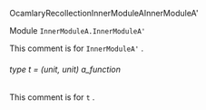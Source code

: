 OcamlaryRecollectionInnerModuleAInnerModuleA'

Module  `` InnerModuleA.InnerModuleA' `` 

This comment is for  `` InnerModuleA' `` .

###### type t = (unit, unit) a_function

This comment is for  `` t `` .

